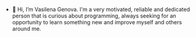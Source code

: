 - 👋 Hi, I’m Vasilena Genova. I'm a very motivated, reliable and dedicated person that is curious about programming, always seeking for an opportunity to learn something new and improve myself and others around me.

<!---
vasilenagenova1/vasilenagenova1 is a ✨ special ✨ repository because its `README.md` (this file) appears on your GitHub profile.
You can click the Preview link to take a look at your changes.
--->
